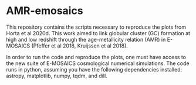 # AMR-emosaics

This repository contains the scripts necessary to reproduce the plots from Horta et al 2020d. This work aimed to link globular cluster (GC) formation at high and low redshift through the age-metallicity relation (AMR) in E-MOSAICS (Pfeffer et al 2018, Kruijssen et al 2018). 

In order to run the code and reproduce the plots, one must have access to the new suite of E-MOSAICS cosmological numerical simulations. The code runs in python, assuming you have the following dependencies installed: astropy, matplotlib, numpy, tqdm, and dill.  
